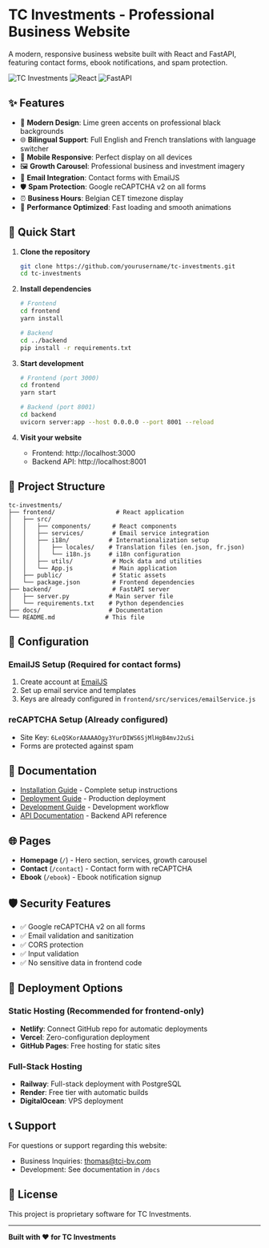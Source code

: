 # TC Investments - Professional Business Website

A modern, responsive business website built with React and FastAPI, featuring contact forms, ebook notifications, and spam protection.

![TC Investments](https://img.shields.io/badge/Status-Production%20Ready-brightgreen)
![React](https://img.shields.io/badge/React-19.0.0-blue)
![FastAPI](https://img.shields.io/badge/FastAPI-0.110.1-green)

## ✨ Features

- 🎨 **Modern Design**: Lime green accents on professional black backgrounds
- 🌐 **Bilingual Support**: Full English and French translations with language switcher
- 📱 **Mobile Responsive**: Perfect display on all devices
- 🖼️ **Growth Carousel**: Professional business and investment imagery
- 📧 **Email Integration**: Contact forms with EmailJS
- 🛡️ **Spam Protection**: Google reCAPTCHA v2 on all forms
- ⏰ **Business Hours**: Belgian CET timezone display
- 🚀 **Performance Optimized**: Fast loading and smooth animations

## 🚀 Quick Start

1. **Clone the repository**
   ```bash
   git clone https://github.com/yourusername/tc-investments.git
   cd tc-investments
   ```

2. **Install dependencies**
   ```bash
   # Frontend
   cd frontend
   yarn install
   
   # Backend
   cd ../backend
   pip install -r requirements.txt
   ```

3. **Start development**
   ```bash
   # Frontend (port 3000)
   cd frontend
   yarn start
   
   # Backend (port 8001)
   cd backend
   uvicorn server:app --host 0.0.0.0 --port 8001 --reload
   ```

4. **Visit your website**
   - Frontend: http://localhost:3000
   - Backend API: http://localhost:8001

## 📁 Project Structure

```
tc-investments/
├── frontend/                 # React application
│   ├── src/
│   │   ├── components/      # React components
│   │   ├── services/        # Email service integration
│   │   ├── i18n/           # Internationalization setup
│   │   │   ├── locales/    # Translation files (en.json, fr.json)
│   │   │   └── i18n.js     # i18n configuration
│   │   ├── utils/           # Mock data and utilities
│   │   └── App.js           # Main application
│   ├── public/              # Static assets
│   └── package.json         # Frontend dependencies
├── backend/                 # FastAPI server
│   ├── server.py           # Main server file
│   └── requirements.txt    # Python dependencies
├── docs/                   # Documentation
└── README.md              # This file
```

## 🔧 Configuration

### EmailJS Setup (Required for contact forms)
1. Create account at [EmailJS](https://www.emailjs.com/)
2. Set up email service and templates
3. Keys are already configured in `frontend/src/services/emailService.js`

### reCAPTCHA Setup (Already configured)
- Site Key: `6LeQSKorAAAAAOgy3YurDIWS6SjMlHgB4mvJ2uSi`
- Forms are protected against spam

## 📖 Documentation

- [Installation Guide](docs/INSTALLATION.md) - Complete setup instructions
- [Deployment Guide](docs/DEPLOYMENT.md) - Production deployment
- [Development Guide](docs/DEVELOPMENT.md) - Development workflow
- [API Documentation](docs/API.md) - Backend API reference

## 🌐 Pages

- **Homepage** (`/`) - Hero section, services, growth carousel
- **Contact** (`/contact`) - Contact form with reCAPTCHA
- **Ebook** (`/ebook`) - Ebook notification signup

## 🛡️ Security Features

- ✅ Google reCAPTCHA v2 on all forms
- ✅ Email validation and sanitization
- ✅ CORS protection
- ✅ Input validation
- ✅ No sensitive data in frontend code

## 🚀 Deployment Options

### Static Hosting (Recommended for frontend-only)
- **Netlify**: Connect GitHub repo for automatic deployments
- **Vercel**: Zero-configuration deployment
- **GitHub Pages**: Free hosting for static sites

### Full-Stack Hosting
- **Railway**: Full-stack deployment with PostgreSQL
- **Render**: Free tier with automatic builds
- **DigitalOcean**: VPS deployment

## 📞 Support

For questions or support regarding this website:
- Business Inquiries: thomas@tci-bv.com
- Development: See documentation in `/docs`

## 📄 License

This project is proprietary software for TC Investments.

---

**Built with ❤️ for TC Investments**
